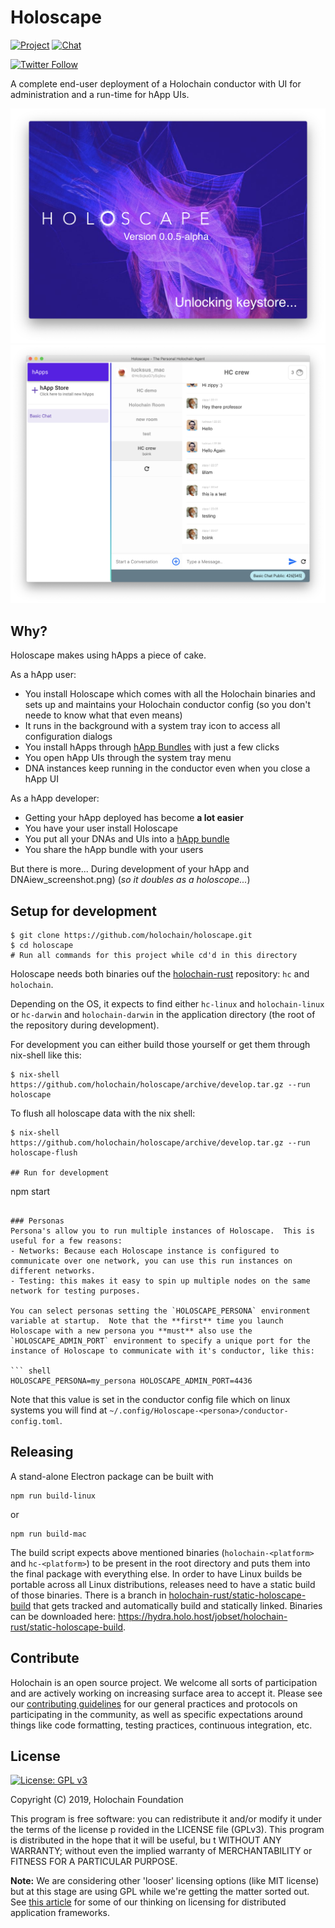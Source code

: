 # Holoscape

[![Project](https://img.shields.io/badge/project-holochain-blue.svg?style=flat-square)](http://holochain.org/)
[![Chat](https://img.shields.io/badge/chat-chat%2eholochain%2enet-blue.svg?style=flat-square)](https://chat.holochain.org)

[![Twitter Follow](https://img.shields.io/twitter/follow/holochain.svg?style=social&label=Follow)](https://twitter.com/holochain)

A complete end-user deployment of a Holochain conductor with UI for administration and a run-time for hApp UIs.

![](images/Splash_screenshot-0.0.5.png)
![](images/MainWindow_screenshot-0.0.5.png)

## Why?

Holoscape makes using hApps a piece of cake.

As a hApp user:
* You install Holoscape which comes with all the Holochain binaries and sets up and maintains your Holochain conductor config (so you don't neede to know what that even means)
* It runs in the background with a system tray icon to access all configuration dialogs
* You install hApps through [hApp Bundles](example-bundles) with just a few clicks
* You open hApp UIs through the system tray menu
* DNA instances keep running in the conductor even when you close a hApp UI

As a hApp developer:
* Getting your hApp deployed has become **a lot easier**
* You have your user install Holoscape
* You put all your DNAs and UIs into a [hApp bundle](example-bundles)
* You share the hApp bundle with your users

But there is more...
During development of your hApp and DNAiew_screenshot.png)
(*so it doubles as a holoscope...*)

## Setup for development

```
$ git clone https://github.com/holochain/holoscape.git
$ cd holoscape
# Run all commands for this project while cd'd in this directory
```

Holoscape needs both binaries ouf the [holochain-rust](https://github.com/holochain/holochain-rust) repository: `hc` and `holochain`.

Depending on the OS, it expects to find either `hc-linux` and `holochain-linux` or `hc-darwin` and `holochain-darwin` in the application directory (the root of the repository during development).

For development you can either build those yourself or get them through nix-shell like this:

``` shell
$ nix-shell https://github.com/holochain/holoscape/archive/develop.tar.gz --run holoscape
```

To flush all holoscape data with the nix shell:

```shell
$ nix-shell https://github.com/holochain/holoscape/archive/develop.tar.gz --run holoscape-flush

## Run for development
```
npm start
```

### Personas
Persona's allow you to run multiple instances of Holoscape.  This is useful for a few reasons:
- Networks: Because each Holoscape instance is configured to communicate over one network, you can use this run instances on different networks.
- Testing: this makes it easy to spin up multiple nodes on the same network for testing purposes.

You can select personas setting the `HOLOSCAPE_PERSONA` environment variable at startup.  Note that the **first** time you launch Holoscape with a new persona you **must** also use the `HOLOSCAPE_ADMIN_PORT` environment to specify a unique port for the instance of Holoscape to communicate with it's conductor, like this:

``` shell
HOLOSCAPE_PERSONA=my_persona HOLOSCAPE_ADMIN_PORT=4436
```
Note that this value is set in the conductor config file which on linux systems you will find at `~/.config/Holoscape-<persona>/conductor-config.toml`.

## Releasing
A stand-alone Electron package can be built with
```
npm run build-linux
```
or
```
npm run build-mac
```

The build script expects above mentioned binaries (`holochain-<platform>` and `hc-<platform>`) to be present in the root directory and puts them into the final package with everything else.
In order to have Linux builds be portable across all Linux distributions, releases need to have a static build of those binaries. There is a branch in [holochain-rust/static-holoscape-build](https://github.com/holochain/holochain-rust/tree/static-holoscape-build) that gets tracked and automatically build and statically linked. Binaries can be downloaded here: https://hydra.holo.host/jobset/holochain-rust/static-holoscape-build.

## Contribute
Holochain is an open source project.  We welcome all sorts of participation and are actively working on increasing surface area to accept it.  Please see our [contributing guidelines](/CONTRIBUTING.md) for our general practices and protocols on participating in the community, as well as specific expectations around things like code formatting, testing practices, continuous integration, etc.

## License
[![License: GPL v3](https://img.shields.io/badge/License-GPL%20v3-blue.svg)](http://www.gnu.org/licenses/gpl-3.0)

Copyright (C) 2019, Holochain Foundation

This program is free software: you can redistribute it and/or modify it under the terms of the license p
rovided in the LICENSE file (GPLv3).  This program is distributed in the hope that it will be useful, bu
t WITHOUT ANY WARRANTY; without even the implied warranty of MERCHANTABILITY or FITNESS FOR A PARTICULAR
 PURPOSE.

**Note:** We are considering other 'looser' licensing options (like MIT license) but at this stage are using GPL while we're getting the matter sorted out.  See [this article](https://medium.com/holochain/licensing-needs-for-truly-p2p-software-a3e0fa42be6c) for some of our thinking on licensing for distributed application frameworks.
